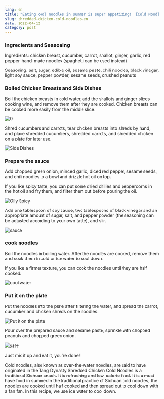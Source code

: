```yaml
---
lang: en
title: "Eating cool noodles in summer is super appetizing! 【Cold Noodles with Shredded Chicken】"
slug: shredded-chicken-cold-noodles-en
date: 2022-04-12
category: post
---
```


<!-- start slipsum code -->

### Ingredients and Seasoning

Ingredients: chicken breast, cucumber, carrot, shallot, ginger, garlic, red pepper, hand-made noodles (spaghetti can be used instead)

Seasoning: salt, sugar, edible oil, sesame paste, chili noodles, black vinegar, light soy sauce, pepper powder, sesame seeds, crushed peanuts

### Boiled Chicken Breasts and Side Dishes
Boil the chicken breasts in cold water, add the shallots and ginger slices cooking wine, and remove them after they are cooked. Chicken breasts can be cooked more easily from the middle slice.

![0](/img/post/shredded-chicken-cold-noodles/1.png)

Shred cucumbers and carrots, tear chicken breasts into shreds by hand, and place shredded cucumbers, shredded carrots, and shredded chicken on a plate for later use.

![Side Dishes](/img/post/shredded-chicken-cold-noodles/2.png)


### Prepare the sauce
Add chopped green onion, minced garlic, diced red pepper, sesame seeds, and chili noodles to a bowl and drizzle hot oil on top.

If you like spicy taste, you can put some dried chilies and peppercorns in the hot oil and fry them, and filter them out before pouring the oil.

![Oily Spicy](/img/post/shredded-chicken-cold-noodles/3.png)

Add one tablespoon of soy sauce, two tablespoons of black vinegar and an appropriate amount of sugar, salt, and pepper powder (the seasoning can be adjusted according to your own taste), and stir.

![sauce](/img/post/shredded-chicken-cold-noodles/4.png)

### cook noodles
Boil the noodles in boiling water. After the noodles are cooked, remove them and soak them in cold or ice water to cool down.

If you like a firmer texture, you can cook the noodles until they are half cooked.

![cool water](/img/post/shredded-chicken-cold-noodles/5.png)

### Put it on the plate

Put the noodles into the plate after filtering the water, and spread the carrot, cucumber and chicken shreds on the noodles.


![Put it on the plate](/img/post/shredded-chicken-cold-noodles/6.png)

Pour over the prepared sauce and sesame paste, sprinkle with chopped peanuts and chopped green onion.

![淋汁](/img/post/shredded-chicken-cold-noodles/7.png)

Just mix it up and eat it, you're done!

Cold noodles, also known as over-the-water noodles, are said to have originated in the Tang Dynasty.Shredded Chicken Cold Noodles is a traditional Sichuan snack. It is refreshing and low-calorie food. It is a must-have food in summer.In the traditional practice of Sichuan cold noodles, the noodles are cooked until half cooked and then spread out to cool down with a fan fan. In this recipe, we use ice water to cool down.

